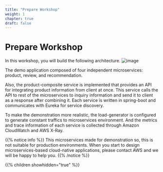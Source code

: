 ```yaml
---
title: "Prepare Workshop"
weight: 1
chapter: true
draft: false
---
```


# Prepare Workshop

In this workshop, you will build the following architecture.
![image](/images/20_ec2/architecture.png)

The demo application composed of four independent microservices: product, review, and recommendation. 

Also, the product-composite service is implemented that provides an API for integrating product information from client at once. This service calls the API to rest of the microservices to inquiry information and send it to client as a response after combining it. Each service is written in spring-boot and communicates with Eureka for service discovery.

To make the demonstration more realistic, the load-generator is configured to generate constant traffics to microservices environment. And the metrics and trace information of each service is collected through Amazon CloudWatch and AWS X-Ray.

{{% notice info %}}
This microservices made for demonstration so, this is not suitable for production environments. When you start to design microservices-based cloud-native applications, please contact AWS and we will be happy to help you.
{{% /notice %}}

{{% children showhidden="true" %}}
